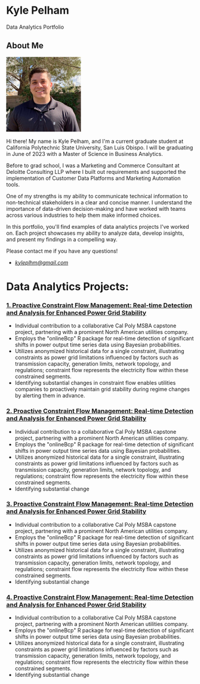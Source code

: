 # Kyle Pelham
Data Analytics Portfolio

## About Me
![Kyle Picture](https://github.com/kyleplhm/kyleplhm.github.io/blob/main/kyleheadshot.jpg?raw=true)

Hi there! My name is Kyle Pelham, and I'm a current graduate student at California Polytechnic State University, San Luis Obispo. I will be graduating in June of 2023 with a Master of Science in Business Analytics.

Before to grad school, I was a Marketing and Commerce Consultant at Deloitte Consulting LLP where I built out requirements and supported the implementation of Customer Data Platforms and Marketing Automation tools.

One of my strengths is my ability to communicate technical information to non-technical stakeholders in a clear and concise manner. I understand the importance of data-driven decision-making and have worked with teams across various industries to help them make informed choices.

In this portfolio, you'll find examples of data analytics projects I've worked on. Each project showcases my ability to analyze data, develop insights, and present my findings in a compelling way.

Please contact me if you have any questions!
* *kyleplhm@gmail.com*

# Data Analytics Projects:

### [1. Proactive Constraint Flow Management: Real-time Detection and Analysis for Enhanced Power Grid Stability](https://github.com/kyleplhm/Regime-Change)
* Individual contribution to a collaborative Cal Poly MSBA capstone project, partnering with a prominent North American utilities company.
* Employs the "onlineBcp" R package for real-time detection of significant shifts in power output time series data using Bayesian probabilities.
* Utilizes anonymized historical data for a single constraint, illustrating constraints as power grid limitations influenced by factors such as transmission capacity, generation limits, network topology, and regulations; constraint flow represents the electricity flow within these constrained segments.
* Identifying substantial changes in constraint flow enables utilities companies to proactively maintain grid stability during regime changes by alerting them in advance.

### [2. Proactive Constraint Flow Management: Real-time Detection and Analysis for Enhanced Power Grid Stability](https://github.com/kyleplhm/Regime-Change)
* Individual contribution to a collaborative Cal Poly MSBA capstone project, partnering with a prominent North American utilities company.
* Employs the "onlineBcp" R package for real-time detection of significant shifts in power output time series data using Bayesian probabilities.
* Utilizes anonymized historical data for a single constraint, illustrating constraints as power grid limitations influenced by factors such as transmission capacity, generation limits, network topology, and regulations; constraint flow represents the electricity flow within these constrained segments.
* Identifying substantial change

### [3. Proactive Constraint Flow Management: Real-time Detection and Analysis for Enhanced Power Grid Stability](https://github.com/kyleplhm/Regime-Change)
* Individual contribution to a collaborative Cal Poly MSBA capstone project, partnering with a prominent North American utilities company.
* Employs the "onlineBcp" R package for real-time detection of significant shifts in power output time series data using Bayesian probabilities.
* Utilizes anonymized historical data for a single constraint, illustrating constraints as power grid limitations influenced by factors such as transmission capacity, generation limits, network topology, and regulations; constraint flow represents the electricity flow within these constrained segments.
* Identifying substantial change

### [4. Proactive Constraint Flow Management: Real-time Detection and Analysis for Enhanced Power Grid Stability](https://github.com/kyleplhm/Regime-Change)
* Individual contribution to a collaborative Cal Poly MSBA capstone project, partnering with a prominent North American utilities company.
* Employs the "onlineBcp" R package for real-time detection of significant shifts in power output time series data using Bayesian probabilities.
* Utilizes anonymized historical data for a single constraint, illustrating constraints as power grid limitations influenced by factors such as transmission capacity, generation limits, network topology, and regulations; constraint flow represents the electricity flow within these constrained segments.
* Identifying substantial change
